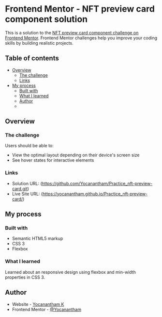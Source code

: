 # Frontend Mentor - NFT preview card component solution

This is a solution to the [NFT preview card component challenge on Frontend Mentor](https://www.frontendmentor.io/challenges/nft-preview-card-component-SbdUL_w0U). Frontend Mentor challenges help you improve your coding skills by building realistic projects. 

## Table of contents

- [Overview](#overview)
  - [The challenge](#the-challenge)
  - [Links](#links)
- [My process](#my-process)
  - [Built with](#built-with)
  - [What I learned](#what-i-learned)
  - [Author](#author)
  - 
## Overview

### The challenge

Users should be able to:

- View the optimal layout depending on their device's screen size
- See hover states for interactive elements

### Links

- Solution URL: (https://github.com/Yocanantham/Practice_nft-preview-card.git)
- Live Site URL: (https://yocanantham.github.io/Practice_nft-preview-card/)

## My process

### Built with

- Semantic HTML5 markup
- CSS 3
- Flexbox

### What I learned

Learned about an responsive design using flexbox and min-width properties in CSS 3.

## Author

- Website - [Yocanantham K](https://github.com/Yocanantham)
- Frontend Mentor - [@Yocanantham](https://www.frontendmentor.io/profile/Yocanantham)
